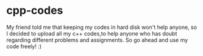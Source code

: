 # cpp-codes
My friend told me that keeping my codes in hard disk won't help anyone, so I decided to upload all my c++ codes,to help anyone who has doubt regarding different problems and assignments. So go ahead and use my code freely! :)
